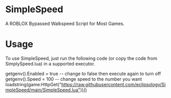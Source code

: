 # SimpleSpeed
A ROBLOX Bypassed Walkspeed Script for Most Games.
# Usage
To use SimpleSpeed, just run the following code (or copy the code from SimplySpeed.lua) in a supported executor.

getgenv().Enabled = true -- change to false then execute again to turn off
getgenv().Speed = 100 -- change speed to the number you want
loadstring(game:HttpGet("https://raw.githubusercontent.com/eclipsology/SimpleSpeed/main/SimpleSpeed.lua"))()
